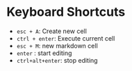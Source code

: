 # Keyboard Shortcuts

- `esc + A`: Create new cell
- `ctrl + enter`: Execute current cell
- `esc + M`: new markdown cell
- `enter` : start editing
- `ctrl+alt+enter`: stop editing
